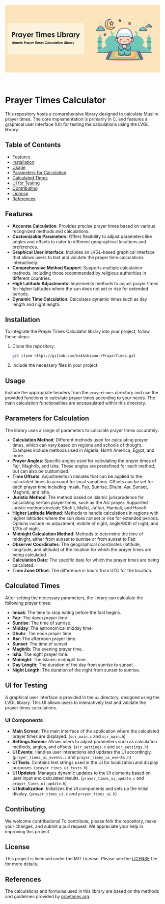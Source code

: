 ![Prayer Times Library](https://github.com/bakhshipoor/PrayerTimes/blob/master/assets/prayer_times_header_image.jpg?raw=true)

<br />

# Prayer Times Calculator

This repository hosts a comprehensive library designed to calculate Muslim prayer times. The core implementation is primarily in C, and features a graphical user interface (UI) for testing the calculations using the LVGL library.

## Table of Contents
- [Features](#features)
- [Installation](#installation)
- [Usage](#usage)
- [Parameters for Calculation](#parameters-for-calculation)
- [Calculated Times](#calculated-times)
- [UI for Testing](#ui-for-testing)
- [Contributing](#contributing)
- [License](#license)
- [References](#references)

## Features
- **Accurate Calculation**: Provides precise prayer times based on various recognized methods and calculations.
- **Customizable Parameters**: Offers flexibility to adjust parameters like angles and offsets to cater to different geographical locations and preferences.
- **Graphical User Interface**: Includes an LVGL-based graphical interface that allows users to test and validate the prayer time calculations interactively.
- **Comprehensive Method Support**: Supports multiple calculation methods, including those recommended by religious authorities in different countries.
- **High Latitude Adjustments**: Implements methods to adjust prayer times for higher latitudes where the sun does not set or rise for extended periods.
- **Dynamic Time Calculation**: Calculates dynamic times such as day length and night length.

## Installation
To integrate the Prayer Times Calculator library into your project, follow these steps:

1. Clone the repository:
    ```sh
    git clone https://github.com/bakhshipoor/PrayerTimes.git
    ```

2. Include the necessary files in your project.

## Usage
Include the appropriate headers from the `prayertimes` directory and use the provided functions to calculate prayer times according to your needs. The main calculation functionalities are encapsulated within this directory.

## Parameters for Calculation
The library uses a range of parameters to calculate prayer times accurately:

- **Calculation Method**: Different methods used for calculating prayer times, which can vary based on regions and schools of thought. Examples include methods used in Algeria, North America, Egypt, and more.
- **Prayer Angles**: Specific angles used for calculating the prayer times of Fajr, Maghrib, and Isha. These angles are predefined for each method, but can also be customized.
- **Time Offsets**: Adjustments in minutes that can be applied to the calculated times to account for local variations. Offsets can be set for each prayer time including Imsak, Fajr, Sunrise, Dhuhr, Asr, Sunset, Maghrib, and Isha.
- **Juristic Method**: The method based on Islamic jurisprudence for calculating certain prayer times, such as the Asr prayer. Supported juristic methods include Shafi'i, Maliki, Ja'fari, Hanbali, and Hanafi.
- **Higher Latitude Method**: Methods to handle calculations in regions with higher latitudes where the sun does not set or rise for extended periods. Options include no adjustment, middle of night, angle/60th of night, and 1/7th of night.
- **Midnight Calculation Method**: Methods to determine the time of midnight, either from sunset to sunrise or from sunset to Fajr.
- **Observer Coordinates**: The geographical coordinates (latitude, longitude, and altitude) of the location for which the prayer times are being calculated.
- **Calculation Date**: The specific date for which the prayer times are being calculated.
- **Time Zone Offset**: The difference in hours from UTC for the location.

## Calculated Times
After setting the necessary parameters, the library can calculate the following prayer times:

- **Imsak**: The time to stop eating before the fast begins.
- **Fajr**: The dawn prayer time.
- **Sunrise**: The time of sunrise.
- **Midday**: The astronomical midday time.
- **Dhuhr**: The noon prayer time.
- **Asr**: The afternoon prayer time.
- **Sunset**: The time of sunset.
- **Maghrib**: The evening prayer time.
- **Isha**: The night prayer time.
- **Midnight**: The Islamic midnight time.
- **Day Length**: The duration of the day from sunrise to sunset.
- **Night Length**: The duration of the night from sunset to sunrise.

## UI for Testing
A graphical user interface is provided in the `ui` directory, designed using the LVGL library. This UI allows users to interactively test and validate the prayer times calculations.

### UI Components
- **Main Screen**: The main interface of the application where the calculated prayer times are displayed. (`scr_main.c` and `scr_main.h`)
- **Settings Screen**: Allows users to adjust parameters such as calculation methods, angles, and offsets. (`scr_settings.c` and `scr_settings.h`)
- **UI Events**: Handles user interactions and updates the UI accordingly. (`prayer_times_ui_events.c` and `prayer_times_ui_events.h`)
- **UI Texts**: Contains text strings used in the UI for localization and display purposes. (`prayer_times_ui_texts.h`)
- **UI Updates**: Manages dynamic updates to the UI elements based on user input and calculated results. (`prayer_times_ui_update.c` and `prayer_times_ui_update.h`)
- **UI Initialization**: Initializes the UI components and sets up the initial display. (`prayer_times_ui.c` and `prayer_times_ui.h`)

## Contributing
We welcome contributions! To contribute, please fork the repository, make your changes, and submit a pull request. We appreciate your help in improving this project.

## License
This project is licensed under the MIT License. Please see the [LICENSE](LICENSE) file for more details.

## References
The calculations and formulas used in this library are based on the methods and guidelines provided by [praytimes.org](https://praytimes.org/calculation).
